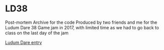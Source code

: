 # LD38
Post-mortem Archive for the code Produced by two friends and me for the Ludum Dare 38 Game jam in 2017, with limited time as we had to go back to class on the last day of the jam

[Ludum Dare entry](https://ldjam.com/events/ludum-dare/38/$20901/comments)
